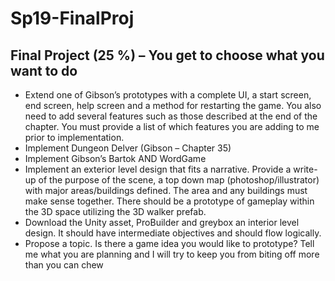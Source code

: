 # Sp19-FinalProj

## Final Project (25 %) – You get to choose what you want to do
* Extend one of Gibson’s prototypes with a complete UI, a start screen, end screen, help screen and a method for restarting the game. You also need to add several features such as those described at the end of the chapter. You must provide a list of which features you are adding to me prior to implementation. 
* Implement Dungeon Delver (Gibson – Chapter 35) 
* Implement Gibson’s Bartok  AND WordGame
* Implement an exterior level design that fits a narrative. Provide a write-up of the purpose of the scene, a top down map (photoshop/illustrator) with major areas/buildings defined. The area and any buildings must make sense together. There should be a prototype of gameplay within the 3D space utilizing the 3D walker prefab. 
* Download the Unity asset, ProBuilder and greybox an interior level design. It should have intermediate objectives and should flow logically.
* Propose a topic. Is there a game idea you would like to prototype? Tell me what you are planning and I will try to keep you from biting off more than you can chew
